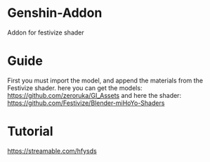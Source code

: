 # Genshin-Addon

Addon for festivize shader

# Guide

First you must import the model, and append the materials from the Festivize shader.
here you can get the models: https://github.com/zeroruka/GI_Assets
and here the shader: https://github.com/Festivize/Blender-miHoYo-Shaders

# Tutorial

https://streamable.com/hfysds
